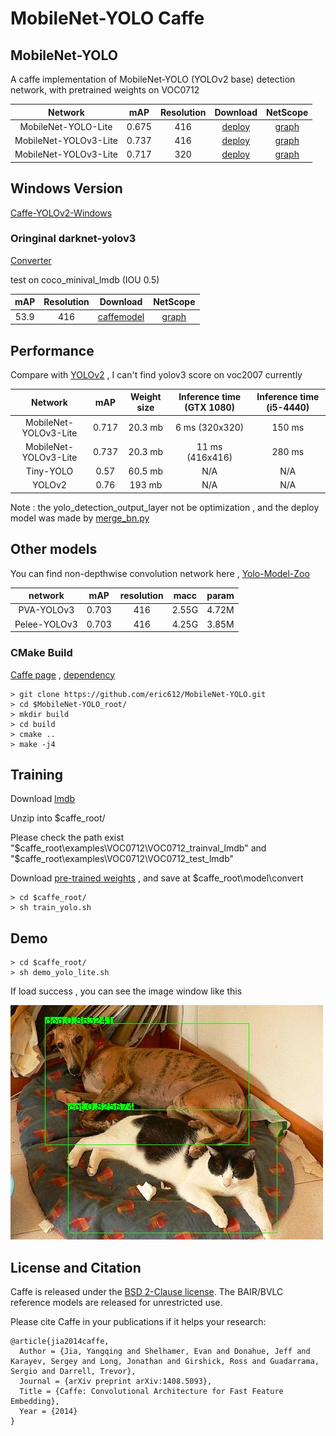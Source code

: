 # MobileNet-YOLO Caffe

## MobileNet-YOLO 

A caffe implementation of MobileNet-YOLO (YOLOv2 base) detection network, with pretrained weights on VOC0712 

Network|mAP|Resolution|Download|NetScope|
:---:|:---:|:---:|:---:|:---:
MobileNet-YOLO-Lite|0.675|416|[deploy](models/yolov2/)|[graph](http://ethereon.github.io/netscope/#/gist/11229dc092ef68d3b37f37ce4d9cdec8)
MobileNet-YOLOv3-Lite|0.737|416|[deploy](models/yolov3/)|[graph](http://ethereon.github.io/netscope/#/gist/f308433ad8ba69e5a4e36d02482f8829)|
MobileNet-YOLOv3-Lite|0.717|320|[deploy](models/yolov3/)|[graph](http://ethereon.github.io/netscope/#/gist/f308433ad8ba69e5a4e36d02482f8829)|

## Windows Version

[Caffe-YOLOv2-Windows](https://github.com/eric612/Caffe-YOLOv2-Windows)

### Oringinal darknet-yolov3

[Converter](models/darknet_yolov3) 

test on coco_minival_lmdb (IOU 0.5)

mAP|Resolution|Download|NetScope|
:---:|:---:|:---:|:---:
53.9|416|[caffemodel](https://drive.google.com/file/d/12nLE6GtmwZxDiulwdEmB3Ovj5xx18Nnh/view?usp=sharing)|[graph](http://ethereon.github.io/netscope/#/gist/59c75a50e5b91d6dd80a879df3cfaf55)

## Performance

Compare with [YOLOv2](https://pjreddie.com/darknet/yolov2/) , I can't find yolov3 score on voc2007 currently 

Network|mAP|Weight size|Inference time (GTX 1080)|Inference time (i5-4440)
:---:|:---:|:---:|:---:|:---:
MobileNet-YOLOv3-Lite|0.717|20.3 mb|6 ms (320x320)|150 ms
MobileNet-YOLOv3-Lite|0.737|20.3 mb|11 ms (416x416)|280 ms
Tiny-YOLO|0.57|60.5 mb|N/A|N/A
YOLOv2|0.76|193 mb|N/A|N/A

Note :  the yolo_detection_output_layer not be optimization , and the deploy model was made by [merge_bn.py](https://github.com/chuanqi305/MobileNet-SSD/blob/master/merge_bn.py)

## Other models

You can find non-depthwise convolution network here , [Yolo-Model-Zoo](https://github.com/eric612/Yolo-Model-Zoo.git)

network|mAP|resolution|macc|param|
:---:|:---:|:---:|:---:|:---:|
PVA-YOLOv3|0.703|416|2.55G|4.72M|
Pelee-YOLOv3|0.703|416|4.25G|3.85M|

### CMake Build

[Caffe page](http://caffe.berkeleyvision.org/installation.html#compilation) , [dependency](https://docs.google.com/document/d/1n-WVIOrqadoIiRD-PW7RGb5LKOKP0y0Pms7svbZ3Zqw/edit?usp=sharing)

```
> git clone https://github.com/eric612/MobileNet-YOLO.git 
> cd $MobileNet-YOLO_root/
> mkdir build
> cd build
> cmake ..
> make -j4
```

## Training 

Download [lmdb](https://drive.google.com/open?id=19pBP1NwomDvm43xxgDaRuj_X4KubwuCZ)

Unzip into $caffe_root/ 

Please check the path exist "$caffe_root\examples\VOC0712\VOC0712_trainval_lmdb" and "$caffe_root\examples\VOC0712\VOC0712_test_lmdb"

Download [pre-trained weights](https://drive.google.com/file/d/141AVMm_h8nv3RpgylRyhUYb4w8rEguLM/view?usp=sharing) , and save at $caffe_root\model\convert

```
> cd $caffe_root/
> sh train_yolo.sh
```



## Demo

```
> cd $caffe_root/
> sh demo_yolo_lite.sh
```
If load success , you can see the image window like this 

![alt tag](00002.jpg)


## License and Citation

Caffe is released under the [BSD 2-Clause license](https://github.com/BVLC/caffe/blob/master/LICENSE).
The BAIR/BVLC reference models are released for unrestricted use.

Please cite Caffe in your publications if it helps your research:

    @article{jia2014caffe,
      Author = {Jia, Yangqing and Shelhamer, Evan and Donahue, Jeff and Karayev, Sergey and Long, Jonathan and Girshick, Ross and Guadarrama, Sergio and Darrell, Trevor},
      Journal = {arXiv preprint arXiv:1408.5093},
      Title = {Caffe: Convolutional Architecture for Fast Feature Embedding},
      Year = {2014}
    }
